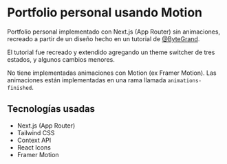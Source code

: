 # Portfolio personal usando Motion

Portfolio personal implementado con Next.js (App Router) sin animaciones, recreado a partir de un diseño hecho en un tutorial de [@ByteGrand](https://youtube.com/@ByteGrand).

El tutorial fue recreado y extendido agregando un theme switcher de tres estados, y algunos cambios menores.

No tiene implementadas animaciones con Motion (ex Framer Motion).
Las animaciones están implementadas en una rama llamada `animations-finished`.

## Tecnologías usadas

- Next.js (App Router)
- Tailwind CSS
- Context API
- React Icons
- Framer Motion
